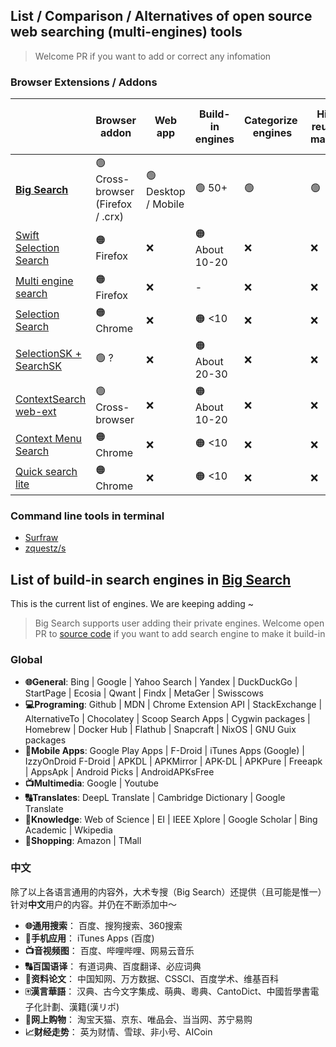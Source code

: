 ## List / Comparison / Alternatives of open source web searching (multi-engines) tools

> Welcome PR if you want to add or correct any infomation

### Browser Extensions / Addons

|                                                                                 | Browser addon                     | Web app             | Build-in engines | Categorize  engines | History reusing & managing | HTTP POST | Websites showing results by Ajax             | Sync settings by browser | Provide input box | User-custom engines | Use browser-installed engines | Search for selection |
| ------------------------------------------------------------------------------- | --------------------------------- | ------------------- | ---------------- | ------------------- | -------------------------- | --------- | -------------------------------------------- | ------------------------ | ----------------- | ------------------- | ----------------------------- | -------------------- |
| **[Big Search](https://github.com/garywill/BigSearch)**                         | 🟢 Cross-browser (Firefox / .crx) | 🟢 Desktop / Mobile | 🟢 50+           | 🟢                  | 🟢                         | 🟢        | 🟢 User edits inputbox/button  querySelector | 🟢                       | 🟢                | 🟢                  | 🟢                            | 🟢                   |
| [Swift Selection Search](https://github.com/CanisLupus/swift-selection-search)  | 🟠 Firefox                        | ❌                   | 🟠 About 10-20   | ❌                   | ❌                          | ❌         | ❌                                            | 🟢                       | 🟠                | 🟢                  | ❌                             | 🟢                   |
| [Multi engine search](https://github.com/Javojav/Multi-engine-search)           | 🟠 Firefox                        | ❌                   | -                | ❌                   | ❌                          | ❌         | ❌                                            | -                        | 🟢                | ❌                   | 🟢                            | ?                    |
| [Selection Search](https://github.com/Pitmairen/selection-search)               | 🟠Chrome                          | ❌                   | 🟠 <10           | ❌                   | ❌                          | 🟢        | ❌                                            | 🟢                       | 🟢                | 🟢                  | ❌                             | 🟢                   |
| [SelectionSK + SearchSK](https://bitbucket.org/ashemetov/selectionsk/wiki/Home) | 🟢 ?                              | ❌                   | 🟠 About 20-30   | ❌                   | ❌                          | ?         | ❌                                            | ?                        | 🟢                | ?                   | ?                             | 🟢                   |
| [ContextSearch web-ext](https://github.com/ssborbis/ContextSearch-web-ext)      | 🟢 Cross-browser                  | ❌                   | 🟠 About 10-20   | ❌                   | ❌                          | 🟢        | 🟠 Users writes raw JS                       | ?                        | 🟢                | 🟢                  | 🟢                            | 🟢                   |
| [Context Menu Search](https://github.com/w3lifer/crx-context-menu-search)       | 🟠 Chrome                         | ❌                   | 🟠 <10           | ❌                   | ❌                          | ❌         | ❌                                            | ?                        | ❌                 | 🟢                  | ❌                             | 🟢                   |
| [Quick search lite](https://github.com/hasanuzzamanbe/quick-search-extension)   | 🟠 Chrome                         | ❌                   | 🟠 <10           | ❌                   | ❌                          | ❌         | ❌                                            | ?                        | 🟢                | ❌                   | ❌                             | 🟢                   |

### Command line tools in terminal

- [Surfraw](https://gitlab.com/surfraw/Surfraw)
- [zquestz/s](https://github.com/zquestz/s)

## List of build-in search engines in [Big Search](https://github.com/garywill/BigSearch)

This is the current list of engines. We are keeping adding ~

> Big Search supports user adding their private engines. Welcome open PR to [source code](https://github.com/garywill/BigSearch) if you want to add search engine to make it build-in

### Global

- **🌐General**: Bing | Google | Yahoo Search | Yandex | DuckDuckGo | StartPage | Ecosia | Qwant | Findx | MetaGer | Swisscows
- **💻Programing**: Github | MDN | Chrome Extension API | StackExchange | AlternativeTo | Chocolatey | Scoop Search Apps | Cygwin packages | Homebrew | Docker Hub | Flathub | Snapcraft | NixOS | GNU Guix packages
- **📱Mobile Apps**: Google Play Apps | F-Droid | iTunes Apps (Google) | IzzyOnDroid F-Droid | APKDL | APKMirror | APK-DL | APKPure | Freeapk | AppsApk | Android Picks | AndroidAPKsFree
- **📺Multimedia**: Google | Youtube
- **🔠Translates**: DeepL Translate | Cambridge Dictionary | Google Translate
- **📑Knowledge**: Web of Science | EI | IEEE Xplore | Google Scholar | Bing Academic | Wkipedia
- **🛒Shopping**: Amazon | TMall

### 中文

除了以上各语言通用的内容外，大术专搜（Big Search）还提供（且可能是惟一）针对**中文**用户的内容。并仍在不断添加中～

- **🌐通用搜索**： 百度、搜狗搜索、360搜索
- **📱手机应用**： iTunes Apps (百度)
- **📺音视频图**： 百度、哔哩哔哩、网易云音乐
- **🔠百国语译**： 有道词典、百度翻译、必应词典
- **📑资料论文**： 中国知网、万方数据、CSSCI、百度学术、维基百科
- **🀄漢言華語**： 汉典、古今文字集成、萌典、粵典、CantoDict、中國哲學書電子化計劃、漢籍(漢リポ)
- **🛒网上购物**： 淘宝天猫、京东、唯品会、当当网、苏宁易购
- **📈财经走势**： 英为财情、雪球、非小号、AICoin
